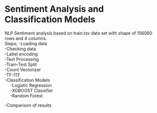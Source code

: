 # Sentiment Analysis and Classification Models

NLP Sentiment analysis based on train.tsv data set with shape of 156060 rows and 4 columns.   
Steps;
-Loading data   
-Checking data  
-Label encoding  
-Text Processing  
-Train-Test Split  
-Count Vectorizer  
-TF-ITF  
-Classification Models  
&emsp; -Logistic Regression  
&emsp; -XGBOOST Classifier  
&emsp; -Random Forest  
    
-Comparison of results